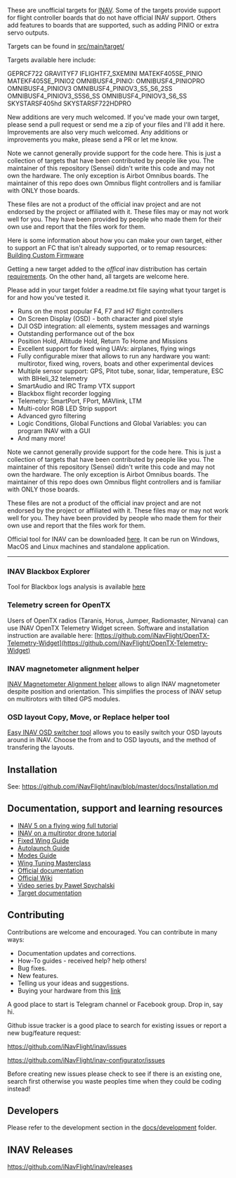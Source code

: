 These are unofficial targets for [INAV](https://github.com/iNavFlight/inav).
Some of the targets provide support for flight controller boards that do not have official INAV support.
Others add features to boards that are supported, such as adding PINIO or extra servo outputs.

Targets can be found in [src/main/target/](src/main/target/)

Targets available here include:

GEPRCF722
GRAVITYF7
IFLIGHTF7_SXEMINI
MATEKF405SE_PINIO
MATEKF405SE_PINIO2
OMNIBUSF4_PINIO:
OMNIBUSF4_PINIOPRO
OMNIBUSF4_PINIOV3
OMNIBUSF4_PINIOV3_S5_S6_2SS
OMNIBUSF4_PINIOV3_S5S6_SS
OMNIBUSF4_PINIOV3_S6_SS
SKYSTARSF405hd
SKYSTARSF722HDPRO

New additions are very much welcomed. If you've made your own target, please
send a pull request or send me a zip of your files and I'll add it here.
Improvements are also very much welcomed. Any additions or improvements you
make, please send a PR or let me know.

Note we cannot generally provide support for the code here. This is just a
collection of targets that have been contributed by people like you. The maintainer
of this repository (Sensei) didn't write this code and may not own the hardware.
The only exception is Airbot Omnibus boards. The maintainer of this repo
does own Omnibus flight controllers and is familiar with ONLY those boards.

These files are not a product of the official inav project and are not endorsed
by the project or affiliated with it. These files may or may not work well for you.
They have been provided by people who made them for their own use and report that the files work for them.

Here is some information about how you can make your own target, either to support
an FC that isn't already supported, or to remap resources:
[Building Custom Firmware](https://github.com/iNavFlight/inav/wiki/Building-custom-firmware)



Getting a new target added to the *offical* inav distribution has certain
[requirements](https://github.com/iNavFlight/inav/blob/master/docs/policies/NEW_HARDWARE_POLICY.md).
On the other hand, all targets are welcome here.

Please add in your target folder a readme.txt file saying what tyour target is for and how you've tested it.

* Runs on the most popular F4, F7 and H7 flight controllers
* On Screen Display (OSD) - both character and pixel style
* DJI OSD integration: all elements, system messages and warnings
* Outstanding performance out of the box
* Position Hold, Altitude Hold, Return To Home and Missions
* Excellent support for fixed wing UAVs: airplanes, flying wings 
* Fully configurable mixer that allows to run any hardware you want: multirotor, fixed wing, rovers, boats and other experimental devices
* Multiple sensor support: GPS, Pitot tube, sonar, lidar, temperature, ESC with BlHeli_32 telemetry
* SmartAudio and IRC Tramp VTX support
* Blackbox flight recorder logging
* Telemetry: SmartPort, FPort, MAVlink, LTM
* Multi-color RGB LED Strip support
* Advanced gyro filtering
* Logic Conditions, Global Functions and Global Variables: you can program INAV with a GUI
* And many more!

Note we cannot generally provide support for the code here. This is just a 
collection of targets that have been contributed by people like you. The maintainer
of this repository (Sensei) didn't write this code and may not own the hardware.
The only exception is Airbot Omnibus boards. The maintainer of this repo
does own Omnibus flight controllers and is familiar with ONLY those boards.

These files are not a product of the official inav project and are not endorsed
by the project or affiliated with it. These files may or may not work well for you.
They have been provided by people who made them for their own use and report that the files work for them.


Official tool for INAV can be downloaded [here](https://github.com/iNavFlight/inav-configurator/releases). It can be run on Windows, MacOS and Linux machines and standalone application.  

--------------------------------------------------------

### INAV Blackbox Explorer

Tool for Blackbox logs analysis is available [here](https://github.com/iNavFlight/blackbox-log-viewer/releases)

### Telemetry screen for OpenTX

Users of OpenTX radios (Taranis, Horus, Jumper, Radiomaster, Nirvana) can use INAV OpenTX Telemetry Widget screen. Software and installation instruction are available here: [https://github.com/iNavFlight/OpenTX-Telemetry-Widget](https://github.com/iNavFlight/OpenTX-Telemetry-Widget)

### INAV magnetometer alignment helper

[INAV Magnetometer Alignment helper](https://kernel-machine.github.io/INavMagAlignHelper/) allows to align INAV magnetometer despite position and orientation. This simplifies the process of INAV setup on multirotors with tilted GPS modules.

### OSD layout Copy, Move, or Replace helper tool

[Easy INAV OSD switcher tool](https://www.mrd-rc.com/tutorials-tools-and-testing/useful-tools/inav-osd-switcher-tool/) allows you to easily switch your OSD layouts around in INAV. Choose the from and to OSD layouts, and the method of transfering the layouts.

## Installation

See: https://github.com/iNavFlight/inav/blob/master/docs/Installation.md

## Documentation, support and learning resources
* [INAV 5 on a flying wing full tutorial](https://www.youtube.com/playlist?list=PLOUQ8o2_nCLkZlulvqsX_vRMfXd5zM7Ha)
* [INAV on a multirotor drone tutorial](https://www.youtube.com/playlist?list=PLOUQ8o2_nCLkfcKsWobDLtBNIBzwlwRC8)
* [Fixed Wing Guide](docs/INAV_Fixed_Wing_Setup_Guide.pdf)
* [Autolaunch Guide](docs/INAV_Autolaunch.pdf)
* [Modes Guide](docs/INAV_Modes.pdf)
* [Wing Tuning Masterclass](docs/INAV_Wing_Tuning_Masterclass.pdf)
* [Official documentation](https://github.com/iNavFlight/inav/tree/master/docs)
* [Official Wiki](https://github.com/iNavFlight/inav/wiki)
* [Video series by Paweł Spychalski](https://www.youtube.com/playlist?list=PLOUQ8o2_nCLloACrA6f1_daCjhqY2x0fB)
* [Target documentation](https://github.com/iNavFlight/inav/tree/master/docs/boards)

## Contributing

Contributions are welcome and encouraged.  You can contribute in many ways:

* Documentation updates and corrections.
* How-To guides - received help?  help others!
* Bug fixes.
* New features.
* Telling us your ideas and suggestions.
* Buying your hardware from this [link](https://inavflight.com/shop/u/bg/)

A good place to start is Telegram channel or Facebook group. Drop in, say hi.

Github issue tracker is a good place to search for existing issues or report a new bug/feature request:

https://github.com/iNavFlight/inav/issues

https://github.com/iNavFlight/inav-configurator/issues

Before creating new issues please check to see if there is an existing one, search first otherwise you waste peoples time when they could be coding instead!

## Developers

Please refer to the development section in the [docs/development](https://github.com/iNavFlight/inav/tree/master/docs/development) folder.


## INAV Releases
https://github.com/iNavFlight/inav/releases
